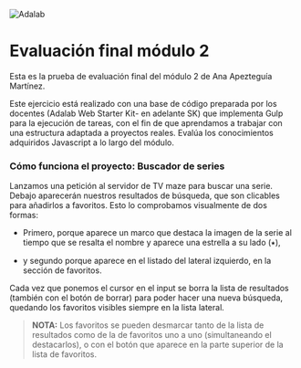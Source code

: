 ![Adalab](https://beta.adalab.es/resources/images/adalab-logo-155x61-bg-white.png)

# Evaluación final módulo 2

Esta es la prueba de evaluación final del módulo 2 de Ana Apezteguía Martínez.

Este ejercicio está realizado con una base de código preparada por los docentes (Adalab Web Starter Kit- en adelante SK) que implementa Gulp para la ejecución de tareas, con el fin de que aprendamos a trabajar con una estructura adaptada a proyectos reales. Evalúa los conocimientos adquiridos Javascript a lo largo del módulo.

### Cómo funciona el proyecto: Buscador de series

Lanzamos una petición al servidor de TV maze para buscar una serie. Debajo aparecerán nuestros resultados de búsqueda, que son clicables para añadirlos a favoritos. Esto lo comprobamos visualmente de dos formas:

- Primero, porque aparece un marco que destaca la imagen de la serie al tiempo que se resalta el nombre y aparece una estrella a su lado (⭑),

- y segundo porque aparece en el listado del lateral izquierdo, en la sección de favoritos.

Cada vez que ponemos el cursor en el input se borra la lista de resultados (también con el botón de borrar) para poder hacer una nueva búsqueda, quedando los favoritos visibles siempre en la lista lateral.

> **NOTA:** Los favoritos se pueden desmarcar tanto de la lista de resultados como de la de favoritos uno a uno (simultaneando el destacarlos), o con el botón que aparece en la parte superior de la lista de favoritos.
